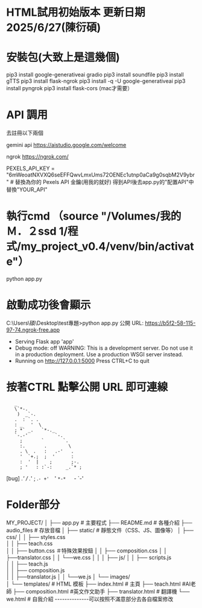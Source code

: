 # HTML試用初始版本 更新日期2025/6/27(陳衍碩)
# 安裝包(大致上是這幾個)

pip3 install google-generativeai gradio
pip3 install soundfile
pip3 install gTTS
pip3 install flask-ngrok
pip3 install -q -U google-generativeai
pip3 install pyngrok
pip3 install flask-cors  (mac才需要）

# API 調用

去註冊以下兩個

gemini api
https://aistudio.google.com/welcome

ngrok
https://ngrok.com/

PEXELS_API_KEY = "6mWeoatNXVXQ6seEFFQwvLmxUms72OENEc1utnp0aCa9g0sqbM2V9ybr" # 替換為你的 Pexels API 金鑰(用我的就好)
得到API後去app.py的"配置API"中替換"YOUR_API"

# 執行cmd （source "/Volumes/我的Ｍ．２ssd 1/程式/my_project_v0.4/venv/bin/activate"）

python app.py

# 啟動成功後會顯示

C:\Users\碩\Desktop\test專題>python app.py
公開 URL: https://b5f2-58-115-97-74.ngrok-free.app
 * Serving Flask app 'app'
 * Debug mode: off
WARNING: This is a development server. Do not use it in a production deployment. Use a production WSGI server instead.
 * Running on http://127.0.0.1:5000
Press CTRL+C to quit

# 按著CTRL 點擊公開 URL 即可連線

       _                        
       \`*-.                    
        )  _`-.                 
       .  : `. .                
       : _   '  \               
       ; *` _.   `*-._          
       `-.-'          `-.       
         ;       `       `.     
         :.       .        \    
         . \  .   :   .-'   .   
         '  `+.;  ;  '      :   
         :  '  |    ;       ;-. 
         ; '   : :`-:     _.`* ;
[bug] .*' /  .*' ; .*`- +'  `*' 
      `*-*   `*-*  `*-*'



# Folder部分

MY_PROJECT/
│
├── app.py                # 主要程式
├── README.md             # 各種介紹
├── audio_files           # 存放音檔
│
├── static/               # 靜態文件（CSS、JS、圖像等）
│   ├── css/
│   │   ├── styles.css    
│   │   ├── teach.css    
│   │   ├── button.css   ＃特殊效果按鈕
│   │   ├── composition.css 
│   │   ├──translator.css
│   │   └──we.css
│   │
│   ├── js/
│   │   ├── scripts.js    
│   │   ├── teach.js  
│   │   ├── composition.js     
│   │   ├──translator.js
│   │   └──we.js
│   └── images/           
│
└── templates/            # HTML 模板
    ├── index.html        # 主頁
    ├── teach.html        #AI老師
    ├── composition.html  #英文作文助手
    ├── translator.html   # 翻譯機
    └── we.html           # 自我介紹      --------------可以按照不滿意部分去各自檔案修改
